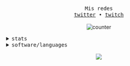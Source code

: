 <p align="center">
  <br>
  <samp>Mis redes</samp>
  <br>
  <samp>
    <a href="https://twitter.com/@ABsatomi159">twitter</a> •
    <a href="https://twitch.tv/absatomigameyt">twitch</a> 
  </samp>
  <br>
  <br>
  <img alt="counter" src="https://komarev.com/ghpvc/?username=ABsatomiGamerYT&color=blue&label=views">
  <br>
</p>

<details>
  <summary>
    <samp>stats</samp>
  </summary>
  <br>
  <img src="https://github-readme-stats.vercel.app/api?username=ABsatomiGamerYT&theme=dark">
</details>
<details>
  <summary>
    <samp>software/languages</samp>
  </summary>
  <br>
  <img width=22 height="auto" src="https://raw.githubusercontent.com/ABsatomiGamerYT/ABsatomiGamerYT/master/assets/javascript.png" />
</details>

<p align="center">
  <a src="https://discord.com/users/302974869988179969">
    <img align="center" src="https://lanyard.cnrad.dev/api/302974869988179969"/>
  </a> 
</p>
